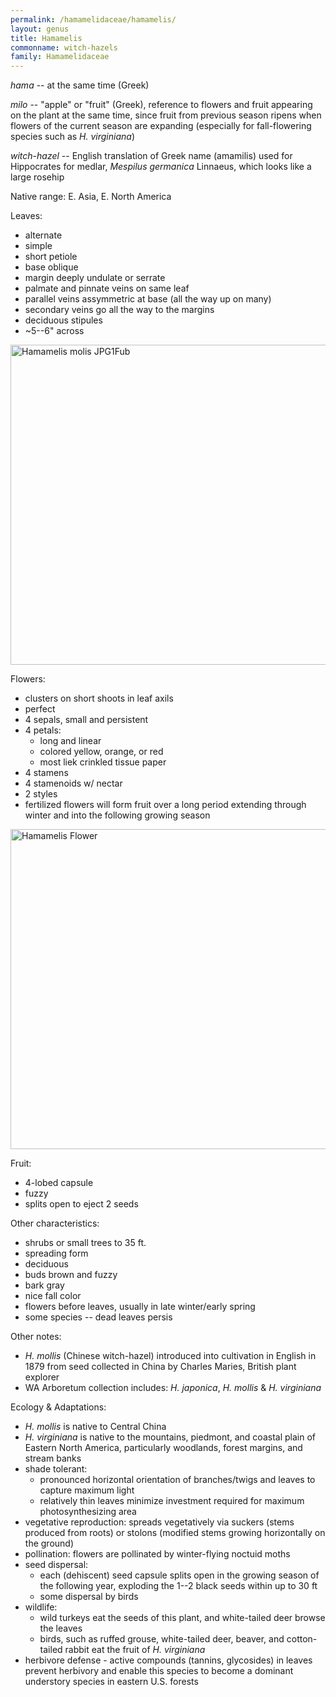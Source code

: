 ```yaml
---
permalink: /hamamelidaceae/hamamelis/
layout: genus
title: Hamamelis
commonname: witch-hazels
family: Hamamelidaceae
---
```


*hama* -- at the same time (Greek)

*milo* -- "apple" or "fruit" (Greek), reference to flowers and fruit appearing on the plant at the same time, since fruit from previous season ripens when flowers of the current season are expanding (especially for fall-flowering species such as *H. virginiana*)

*witch-hazel* -- English translation of Greek name (amamilis) used for Hippocrates for medlar, *Mespilus germanica* Linnaeus, which looks like a large rosehip

Native range: E. Asia, E. North America

Leaves:
  - alternate
  - simple
  - short petiole
  - base oblique
  - margin deeply undulate or serrate
  - palmate and pinnate veins on same leaf
  - parallel veins assymmetric at base (all the way up on many)
  - secondary veins go all the way to the margins
  - deciduous stipules
  - ~5--6" across

<a title="Jean-Pol GRANDMONT / CC BY-SA (https://creativecommons.org/licenses/by-sa/3.0)" href="https://commons.wikimedia.org/wiki/File:Hamamelis_molis_JPG1Fub.jpg"><img width="512" alt="Hamamelis molis JPG1Fub" src="https://upload.wikimedia.org/wikipedia/commons/thumb/2/2a/Hamamelis_molis_JPG1Fub.jpg/512px-Hamamelis_molis_JPG1Fub.jpg"></a>

Flowers:
  - clusters on short shoots in leaf axils
  - perfect
  - 4 sepals, small and persistent
  - 4 petals:
    - long and linear
    - colored yellow, orange, or red
    - most liek crinkled tissue paper
  - 4 stamens
  - 4 stamenoids w/ nectar
  - 2 styles
  - fertilized flowers will form fruit over a long period extending through winter and into the following growing season

<a title="Keichwa / CC BY (https://creativecommons.org/licenses/by/1.0)" href="https://commons.wikimedia.org/wiki/File:Hamamelis_Flower.jpg"><img width="512" alt="Hamamelis Flower" src="https://upload.wikimedia.org/wikipedia/commons/4/4a/Hamamelis_Flower.jpg"></a>

Fruit:
  - 4-lobed capsule
  - fuzzy
  - splits open to eject 2 seeds

Other characteristics:
  - shrubs or small trees to 35 ft.
  - spreading form
  - deciduous
  - buds brown and fuzzy
  - bark gray
  - nice fall color
  - flowers before leaves, usually in late winter/early spring
  - some species -- dead leaves persis

Other notes:
  - *H. mollis* (Chinese witch-hazel) introduced into cultivation in English in 1879 from seed collected in China by Charles Maries, British plant explorer
  - WA Arboretum collection includes: *H. japonica*, *H. mollis* & *H. virginiana*

Ecology & Adaptations:
  - *H. mollis* is native to Central China
  - *H. virginiana* is native to the mountains, piedmont, and coastal plain of Eastern North America, particularly woodlands, forest margins, and stream banks
  - shade tolerant:
    - pronounced horizontal orientation of branches/twigs and leaves to capture maximum light
    - relatively thin leaves minimize investment required for maximum photosynthesizing area
  - vegetative reproduction: spreads vegetatively via suckers (stems produced from roots) or stolons (modified stems growing horizontally on the ground)
  - pollination: flowers are pollinated by winter-flying noctuid moths
  - seed dispersal:
    - each (dehiscent) seed capsule splits open in the growing season of the following year, exploding the 1--2 black seeds within up to 30 ft
    - some dispersal by birds
  - wildlife:
    - wild turkeys eat the seeds of this plant, and white-tailed deer browse the leaves
    - birds, such as ruffed grouse, white-tailed deer, beaver, and cotton-tailed rabbit eat the fruit of *H. virginiana*
  - herbivore defense - active compounds (tannins, glycosides) in leaves prevent herbivory and enable this species to become a dominant understory species in eastern U.S. forests
